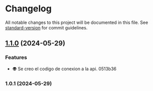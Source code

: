 # Changelog

All notable changes to this project will be documented in this file. See [standard-version](https://github.com/conventional-changelog/standard-version) for commit guidelines.

## [1.1.0](///compare/v1.0.1...v1.1.0) (2024-05-29)

### Features

- :alien: Se creo el codigo de conexion a la api. 0513b36

### 1.0.1 (2024-05-29)
